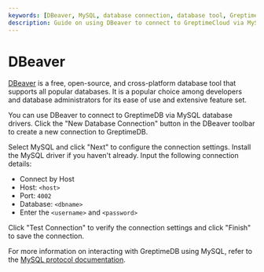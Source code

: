 ```yaml
---
keywords: [DBeaver, MySQL, database connection, database tool, GreptimeCloud]
description: Guide on using DBeaver to connect to GreptimeCloud via MySQL database drivers.
---
```


# DBeaver

[DBeaver](https://dbeaver.io/) is a free, open-source, and cross-platform database tool that supports all popular databases. It is a popular choice among developers and database administrators for its ease of use and extensive feature set.

You can use DBeaver to connect to GreptimeDB via MySQL database drivers.
Click the "New Database Connection" button in the DBeaver toolbar to create a new connection to GreptimeDB.

Select MySQL and click "Next" to configure the connection settings.
Install the MySQL driver if you haven't already.
Input the following connection details:

- Connect by Host
- Host: `<host>`
- Port: `4002`
- Database: `<dbname>`
- Enter the `<username>` and `<password>`

Click "Test Connection" to verify the connection settings and click "Finish" to save the connection.

For more information on interacting with GreptimeDB using MySQL, refer to the [MySQL protocol documentation](https://docs.greptime.com/nightly/user-guide/protocols/mysql).
